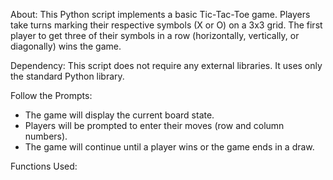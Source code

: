 About: This Python script implements a basic Tic-Tac-Toe game. Players take turns marking their respective symbols (X or O) on a 3x3 grid. 
The first player to get three of their symbols in a row (horizontally, vertically, or diagonally) wins the game. 

Dependency: This script does not require any external libraries. It uses only the standard Python library.

Follow the Prompts:
- The game will display the current board state.
- Players will be prompted to enter their moves (row and column numbers).
- The game will continue until a player wins or the game ends in a draw.

Functions Used:


